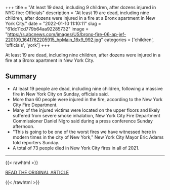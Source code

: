 +++
title = "At least 19 dead, including 9 children, after dozens injured in NYC fire: Officials"
description = "At least 19 are dead, including nine children, after dozens were injured in a fire at a Bronx apartment in New York City."
date = "2022-01-10 11:10:11"
slug = "61dc11cd779b64aa92285732"
image = "https://s.abcnews.com/images/US/bronx-fire-06-ap-jef-220109_1641762205915_hpMain_16x9_992.jpg"
categories = ['children', 'officials', 'york']
+++

At least 19 are dead, including nine children, after dozens were injured in a fire at a Bronx apartment in New York City.

## Summary

- At least 19 people are dead, including nine children, following a massive fire in New York City on Sunday, officials said.
- More than 60 people were injured in the fire, according to the New York City Fire Department.
- Many of the injured victims were located on the upper floors and likely suffered from severe smoke inhalation, New York City Fire Department Commissioner Daniel Nigro said during a press conference Sunday afternoon.
- "This is going to be one of the worst fires we have witnessed here in modern times in the city of New York," New York City Mayor Eric Adams told reporters Sunday.
- A total of 73 people died in New York City fires in all of 2021.

---

{{< rawhtml >}}
  <p class="article-category">
    <a target="_blank" href="https://abcnews.go.com/US/dozens-injured-alarm-fire-york-city-apartment-building/story?id=82164322">READ THE ORIGINAL ARTICLE</a>
  </p>
{{< /rawhtml >}}
